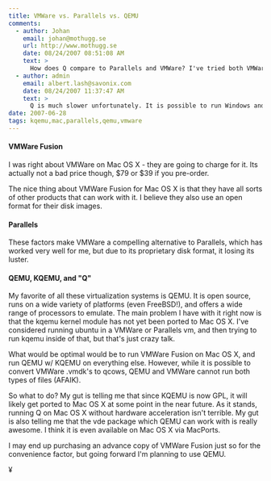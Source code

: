 ```yaml
---
title: VMWare vs. Parallels vs. QEMU
comments:
  - author: Johan
    email: johan@mothugg.se
    url: http://www.mothugg.se
    date: 08/24/2007 08:51:08 AM
    text: >
      How does Q compare to Parallels and VMWare? I've tried both VMWare and Parallels, but would o course prefer something open sourced, to run WinXP and Ubuntu on a MacBook Pro.
  - author: admin
    email: albert.lash@savonix.com
    date: 08/24/2007 11:37:47 AM
    text: >
      Q is much slower unfortunately. It is possible to run Windows and Ubuntu on Q, but in my opinion too slow. I only have a Macbook, so your pro model might fare better. I tried compiling KQEMU on Mac OS X but couldn't figure it out:<br/><br/><a href="http://www.osxcentral.com/blog/2007/07/01/messing-with-darwin/" rel="nofollow">http://www.osxcentral.com/blog/2007/07/01/messing-with-darwin/</a><br/><br/>If and when that happens, you'll be able to run Q with Windows and Ubuntu at much faster speeds.
date: 2007-06-28
tags: kqemu,mac,parallels,qemu,vmware
---
```

#### <b>VMWare Fusion</b>

I was right about VMWare on Mac OS X - they are going to charge for it.  Its actually not a bad price though, $79 or $39 if you pre-order.

The nice thing about VMWare Fusion for Mac OS X is that they have all sorts of other products that can work with it. I believe they also use an open format for their disk images.

#### <b>Parallels</b>

These factors make VMWare a compelling alternative to Parallels, which has worked very well for me, but due to its proprietary disk format, it losing its luster.

#### <b>QEMU, KQEMU, and "Q"</b>

My favorite of all these virtualization systems is QEMU. It is open source, runs on a wide variety of platforms (even FreeBSD!), and offers a wide range of processors to emulate. The main problem I have with it right now is that the kqemu kernel module has not yet been ported to Mac OS X. I've considered running ubuntu in a VMWare or Parallels vm, and then trying to run kqemu inside of that, but that's just crazy talk.

What would be optimal would be to run VMWare Fusion on Mac OS X, and run QEMU w/ KQEMU on everything else. However, while it is possible to convert VMWare .vmdk's to qcows, QEMU and VMWare cannot run both types of files (AFAIK).

So what to do? My gut is telling me that since KQEMU is now GPL, it will   likely get ported to Mac OS X at some point in the near future. As it stands, running Q on Mac OS X without hardware acceleration isn't terrible. My gut is also telling me that the vde package which QEMU can work with is really awesome. I think it is even available on Mac OS X via MacPorts.

I may end up purchasing an advance copy of VMWare Fusion just so for the convenience factor, but going forward I'm planning to use QEMU.

¥


